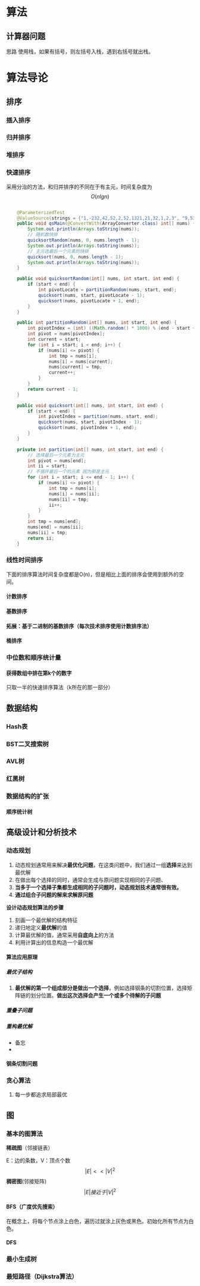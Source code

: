# 算法



## 计算器问题

思路 使用栈，如果有括号，则左括号入栈，遇到右括号就出栈。



# 算法导论

## 排序

### 插入排序

### 归并排序

### 堆排序

### 快速排序

采用分治的方法，和归并排序的不同在于有主元，时间复杂度为
$$
O(nlgn)
$$


```java

    @ParameterizedTest
    @ValueSource(strings = {"1,-232,42,52,2,52,1321,21,32,1,2,3", "9,53,632,2,53,53,3,22,2",})
    public void qsMain(@ConvertWith(ArrayConverter.class) int[] nums) {
        System.out.println(Arrays.toString(nums));
        // 随机数快排
        quicksortRandom(nums, 0, nums.length - 1);
        System.out.println(Arrays.toString(nums));
        // 主元选最后一个元素的快排
        quicksort(nums, 0, nums.length - 1);
        System.out.println(Arrays.toString(nums));
    }

    public void quicksortRandom(int[] nums, int start, int end) {
        if (start < end) {
            int pivotLocate = partitionRandom(nums, start, end);
            quicksort(nums, start, pivotLocate - 1);
            quicksort(nums, pivotLocate + 1, end);
        }
    }

    public int partitionRandom(int[] nums, int start, int end) {
        int pivotIndex = (int) ((Math.random() * 1000) % (end - start + 1));
        int pivot = nums[pivotIndex];
        int current = start;
        for (int i = start; i < end; i++) {
            if (nums[i] <= pivot) {
                int tmp = nums[i];
                nums[i] = nums[current];
                nums[current] = tmp;
                current++;
            }
        }
        return current - 1;
    }

    public void quicksort(int[] nums, int start, int end) {
        if (start < end) {
            int pivotIndex = partition(nums, start, end);
            quicksort(nums, start, pivotIndex - 1);
            quicksort(nums, pivotIndex + 1, end);
        }
    }

    private int partition(int[] nums, int start, int end) {
        // 选择最后一个元素为主元
        int pivot = nums[end];
        int ii = start;
        // 不循环最后一个的元素 因为那是主元
        for (int i = start; i <= end - 1; i++) {
            if (nums[i] <= pivot) {
                int tmp = nums[i];
                nums[i] = nums[ii];
                nums[ii] = tmp;
                ii++;
            }
        }
        int tmp = nums[end];
        nums[end] = nums[ii];
        nums[ii] = tmp;
        return ii;
    }

```





### 线性时间排序

下面的排序算法时间复杂度都是O(n)，但是相比上面的排序会使用到额外的空间。

#### 计数排序

#### 基数排序

#### 拓展：基于二进制的基数排序（每次技术排序使用计数排序法）

#### 桶排序

### 中位数和顺序统计量

#### 获得数组中排在第k个的数字

只取一半的快速排序算法（k所在的那一部分）



## 数据结构

### Hash表

### BST二叉搜索树

### AVL树

### 红黑树

### 数据结构的扩张

#### 顺序统计树



## 高级设计和分析技术

### 动态规划

1. 动态规划通常用来解决**最优化问题**，在这类问题中，我们通过一组**选择**来达到最优解
2. 在做出每个选择的同时，通常会生成与原问题实现相同的子问题、
3. **当多于一个选择子集都生成相同的子问题时，动态规划技术通常很有效。**
4. **通过组合子问题的解来求解原问题**

**设计动态规划算法的步骤**

1. 刻画一个最优解的结构特征
2. 递归地定义**最优解**的值
3. 计算最优解的值，通常采用**自底向上**的方法
4. 利用计算出的信息构造一个最优解

#### 算法应用原理

##### 最优子结构

1. **最优解的第一个组成部分是做出一个选择**，例如选择钢条的切割位置，选择矩阵链的划分位置。**做出这次选择会产生一个或多个待解的子问题**



##### 重叠子问题



##### 重构最优解

- 备忘
- 

#### 钢条切割问题





### 贪心算法

1. 每一步都追求局部最优



## 图

### 基本的图算法

**稀疏图**（邻接链表）

E：边的条数，V：顶点个数
$$
|E|<<|V|^2
$$
**稠密图**(邻接矩阵)
$$
|E|接近于|V|^2
$$

#### BFS（广度优先搜索）

在概念上，将每个节点涂上白色，遍历过就涂上灰色或黑色。初始化所有节点为白色。

#### DFS



### 最小生成树



### 最短路径（Dijkstra算法）

